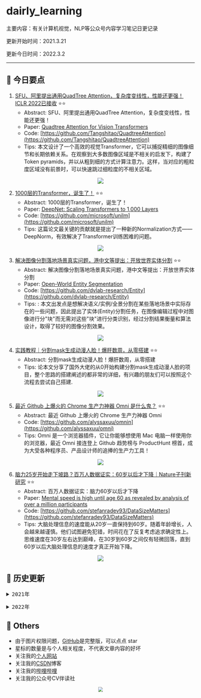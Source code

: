 # dairly_learning
主要内容：有关计算机视觉，NLP等公众号内容学习笔记日更记录

更新开始时间：2021.3.21

更新今日时间：2022.3.2

------

## :paperclip:  今日要点

1. [SFU、阿里提出通用QuadTree Attention，复杂度变线性，性能还更强！ICLR 2022已接收](https://mp.weixin.qq.com/s/GNNcOcTC0WddrhJi7afPSA)         :star::star:
   - Abstract: SFU、阿里提出通用QuadTree Attention，复杂度变线性，性能还更强！
   - Paper: [Quadtree Attention for Vision Transformers](https://openreview.net/forum?id=fR-EnKWL_Zb)
   - Code: [https://github.com/Tangshitao/QuadtreeAttention](https://github.com/Tangshitao/QuadtreeAttention)
   - Tips:  本文设计了一个高效的视觉Transformer，它可以捕捉精细的图像细节和长期依赖关系。在观察到大多数图像区域是不相关的启发下，构建了Token pyramids，并以从粗到细的方式计算注意力。这样，当对应的粗粒度区域没有前景时，可以快速跳过细粒度的不相关区域。

<div align=center><img src="https://mmbiz.qpic.cn/mmbiz_png/5ooHoYt0tglKibodsHREJCyDnTSkZkH5Bkj0tdls0CnIPLibB1fqolew6cbN6bPfzKanqfjbiay7ZiaBygvevIUheA/640?wx_fmt=png&wxfrom=5&wx_lazy=1&wx_co=1" style='zoom:100%'>
</div>


2. [1000层的Transformer，诞生了！](https://mp.weixin.qq.com/s/Ke8_go0wReLMejhJolnd9Q)       :star::star:
   - Abstract: 1000层的Transformer，诞生了！
   - Paper: [DeepNet: Scaling Transformers to 1,000 Layers](https://arxiv.org/pdf/2203.00555.pdf)
   - Code: [https://github.com/microsoft/unilm](https://github.com/microsoft/unilm)
   - Tips: 这篇论文最关键的贡献就是提出了一种新的Normalization方式——DeepNorm，有效解决了Transformer训练困难的问题。

<div align=center><img src="https://mmbiz.qpic.cn/mmbiz_png/5fknb41ib9qFXgia11bTu5S3ziaOOQ45efTjvqGsnJTE4eS8S20NRLvpMK0zaeF2e4mZriagQ7aP51OLyBgR9qTI5g/640?wx_fmt=png&wxfrom=5&wx_lazy=1&wx_co=1" style='zoom:100%'>
</div>

3. [解决图像分割落地场景真实问题，港中文等提出：开放世界实体分割](https://mp.weixin.qq.com/s/yiaAUCfEEjLXozWV6S9NKg)       :star::star:
   - Abstract: 解决图像分割落地场景真实问题，港中文等提出：开放世界实体分割
   - Paper: [Open-World Entity Segmentation](https://arxiv.org/abs/2107.14228)
   - Code: [https://github.com/dvlab-research/Entity](https://github.com/dvlab-research/Entity)
   - Tips: : 本文出发点是想解决语义/实例/全景分割在某些落地场景中实际存在的一些问题，因此提出了实体(Entity)分割任务，在图像编辑过程中对图像进行分"块"而无需对这些"块"进行分类识别，经过分割结果衡量和算法设计，取得了较好的图像分割效果。

<div align=center><img src="https://mmbiz.qpic.cn/sz_mmbiz_jpg/gYUsOT36vfptGPkicu977zX1Qs7iaPQODyuRPE4p0k7JicP0yNKQngDoiaep3x29qFANiblLMuGA8bLph03JsicJJw0Q/640?wx_fmt=jpeg&wxfrom=5&wx_lazy=1&wx_co=1" style='zoom:100%'>
</div>

4. [实践教程｜分割mask生成动漫人脸！爆肝数周，从零搭建](https://mp.weixin.qq.com/s/IGacYvj0yGW8C3nAua54uQ)       :star::star:
   - Abstract: 分割mask生成动漫人脸！爆肝数周，从零搭建
   - Tips: 论本文分享了国外大佬的从0开始构建分割mask生成动漫人脸的项目，整个思路的搭建阐述的都非常的详细，有兴趣的朋友们可以按照这个流程去尝试自己搭建.

<div align=center><img src="https://mmbiz.qpic.cn/mmbiz_png/7jnsg27ZEVEVhQY9pclicI6dibzJCsNggbwvIh2LKzeoKQCxManolLOzOZWZK7Nk8hBnzkdcSckWq9UuAtphXX7g/640?wx_fmt=png&wxfrom=5&wx_lazy=1&wx_co=1" style='zoom:100%'>
</div>

5. [最近 Github 上爆火的 Chrome 生产力神器 Omni 是什么鬼？](https://mp.weixin.qq.com/s/gbaje_ZkicVWXXbcoXc6Lg)       :star::star:
   - Abstract: 最近 Github 上爆火的 Chrome 生产力神器 Omni 
   - Code: [https://github.com/alyssaxuu/omnin](https://github.com/alyssaxuu/omni)
   - Tips: Omni 是一个浏览器插件，它让你能够想使用 Mac 电脑一样使用你的浏览器，最近 Omni 接连登上 Github 趋势榜与 ProductHunt 榜首，成为大受各种程序员、产品设计师的追捧的生产力工具！

<div align=center><img src="https://mmbiz.qpic.cn/mmbiz_png/YmT5bQSrMy3UOmNgcNPlbq9oOfX8A7N2c5sRG9dtUyWb7dbLgj41ZwYcSs8sVPwTibH1MZorf7U5kddpdcw0IvA/640?wx_fmt=png&wxfrom=5&wx_lazy=1&wx_co=1" style='zoom:100%'>
</div>



6. [脑力25岁开始走下坡路？百万人数据证实：60岁以后才下降｜Nature子刊新研究](https://mp.weixin.qq.com/s/OuJ3CaM56qQsJPNujta_4A)       :star::star:
   - Abstract: 百万人数据证实：脑力60岁以后才下降
   - Paper: [Mental speed is high until age 60 as revealed by analysis of over a million participants](https://www.nature.com/articles/s41562-021-01282-7)
   - Code: [https://github.com/stefanradev93/DataSizeMatters](https://github.com/stefanradev93/DataSizeMatters)
   - Tips: 大脑处理信息的速度能从20岁一直保持到60岁。随着年龄增长，人会越来越谨慎。他们试图避免犯错，时间花在了反复考虑追求确定性上。思维速度在30岁左右达到巅峰，在30岁到60岁之间仅有轻微回落，直到60岁以后大脑处理信息的速度才真正开始下降。

<div align=center><img src="https://mmbiz.qpic.cn/mmbiz_png/YicUhk5aAGtAKHQPnbLqbjH3OJtBNhYdXiasJfzzicG4kKg0FfhwNeicXrHleLVsdXickG9uLcbeJQsQnTOn0dtOXCw/640?wx_fmt=png&wxfrom=5&wx_lazy=1&wx_co=1" style='zoom:100%'>
</div>



## :paperclip:  历史更新

<pre><details><summary>2021年</summary>
<details><summary>3月</summary>
    1. <a href="notes/202103/0321.md" target="_blank">公众号内容拓展学习笔记（2021.3.21）</a>
    2. <a href="notes/202103/0322.md" target="_blank">公众号内容拓展学习笔记（2021.3.22）</a>
    3. <a href="notes/202103/0323.md" target="_blank">公众号内容拓展学习笔记（2021.3.23）</a>
    4. <a href="notes/202103/0324.md" target="_blank">公众号内容拓展学习笔记（2021.3.24）</a>
    5. <a href="notes/202103/0325.md" target="_blank">公众号内容拓展学习笔记（2021.3.25）</a>
    6. <a href="notes/202103/0326.md" target="_blank">公众号内容拓展学习笔记（2021.3.26）</a>
    7. <a href="notes/202103/0327.md" target="_blank">公众号内容拓展学习笔记（2021.3.27）</a>
    8. <a href="notes/202103/0328.md" target="_blank">公众号内容拓展学习笔记（2021.3.28）</a>
    9. <a href="notes/202103/0329.md" target="_blank">公众号内容拓展学习笔记（2021.3.29）</a>
    10. <a href="notes/202103/0330.md" target="_blank">公众号内容拓展学习笔记（2021.3.30）</a>
    11. <a href="notes/202103/0331.md" target="_blank">公众号内容拓展学习笔记（2021.3.31）</a>
</details>
<details><summary>4月</summary>
    1. <a href="notes/202104/0401.md" target="_blank">公众号内容拓展学习笔记（2021.4.1）</a>
    2. <a href="notes/202104/0402.md" target="_blank">公众号内容拓展学习笔记（2021.4.2）</a>
    3. <a href="notes/202104/0403.md" target="_blank">公众号内容拓展学习笔记（2021.4.3）</a>
    4. <a href="notes/202104/0404.md" target="_blank">公众号内容拓展学习笔记（2021.4.4）</a>
    5. <a href="notes/202104/0405.md" target="_blank">公众号内容拓展学习笔记（2021.4.5）</a>
    6. <a href="notes/202104/0406.md" target="_blank">公众号内容拓展学习笔记（2021.4.6）</a>
    7. <a href="notes/202104/0407.md" target="_blank">公众号内容拓展学习笔记（2021.4.7）</a>
    8. <a href="notes/202104/0408.md" target="_blank">公众号内容拓展学习笔记（2021.4.8）</a>
    9. <a href="notes/202104/0409.md" target="_blank">公众号内容拓展学习笔记（2021.4.9）</a>
    10. <a href="notes/202104/0410.md" target="_blank">公众号内容拓展学习笔记（2021.4.10）</a>
    11. <a href="notes/202104/0411.md" target="_blank">公众号内容拓展学习笔记（2021.4.11）</a>
    12. <a href="notes/202104/0412.md" target="_blank">公众号内容拓展学习笔记（2021.4.12）</a>
    13. <a href="notes/202104/0413.md" target="_blank">公众号内容拓展学习笔记（2021.4.13）</a>
    14. <a href="notes/202104/0414.md" target="_blank">公众号内容拓展学习笔记（2021.4.14）</a>
    15. <a href="notes/202104/0415.md" target="_blank">公众号内容拓展学习笔记（2021.4.15）</a>
    16. <a href="notes/202104/0416.md" target="_blank">公众号内容拓展学习笔记（2021.4.16）</a>
    17. <a href="notes/202104/0417.md" target="_blank">公众号内容拓展学习笔记（2021.4.17）</a>
    18. <a href="notes/202104/0418.md" target="_blank">公众号内容拓展学习笔记（2021.4.18）</a>
    19. <a href="notes/202104/0419.md" target="_blank">公众号内容拓展学习笔记（2021.4.19）</a>
    20. <a href="notes/202104/0420.md" target="_blank">公众号内容拓展学习笔记（2021.4.20）</a>
    21. <a href="notes/202104/0421.md" target="_blank">公众号内容拓展学习笔记（2021.4.21）</a>
    22. <a href="notes/202104/0422.md" target="_blank">公众号内容拓展学习笔记（2021.4.22）</a>
    23. <a href="notes/202104/0423.md" target="_blank">公众号内容拓展学习笔记（2021.4.23）</a>
    24. <a href="notes/202104/0424.md" target="_blank">公众号内容拓展学习笔记（2021.4.24）</a>
    25. <a href="notes/202104/0425.md" target="_blank">公众号内容拓展学习笔记（2021.4.25）</a>
    26. <a href="notes/202104/0426.md" target="_blank">公众号内容拓展学习笔记（2021.4.26）</a>
    27. <a href="notes/202104/0427.md" target="_blank">公众号内容拓展学习笔记（2021.4.27）</a>
    28. <a href="notes/202104/0428.md" target="_blank">公众号内容拓展学习笔记（2021.4.28）</a>
    29. <a href="notes/202104/0429.md" target="_blank">公众号内容拓展学习笔记（2021.4.29）</a>
    30. <a href="notes/202104/0430.md" target="_blank">公众号内容拓展学习笔记（2021.4.30）</a>
</details>
<details><summary>5月</summary>
    1. <a href="notes/202105/0501.md" target="_blank">公众号内容拓展学习笔记（2021.5.1）</a>
    2. <a href="notes/202105/0502.md" target="_blank">公众号内容拓展学习笔记（2021.5.2）</a>
    3. <a href="notes/202105/0503.md" target="_blank">公众号内容拓展学习笔记（2021.5.3）</a>
    4. <a href="notes/202105/0504.md" target="_blank">公众号内容拓展学习笔记（2021.5.4）</a>
    5. <a href="notes/202105/0505.md" target="_blank">公众号内容拓展学习笔记（2021.5.5）</a>
    6. <a href="notes/202105/0506.md" target="_blank">公众号内容拓展学习笔记（2021.5.6）</a>
    7. <a href="notes/202105/0507.md" target="_blank">公众号内容拓展学习笔记（2021.5.7）</a>
    8. <a href="notes/202105/0508.md" target="_blank">公众号内容拓展学习笔记（2021.5.8）</a>
    9. <a href="notes/202105/0509.md" target="_blank">公众号内容拓展学习笔记（2021.5.9）</a>
    10. <a href="notes/202105/05010.md" target="_blank">公众号内容拓展学习笔记（2021.5.10）</a>
    11. <a href="notes/202105/05011.md" target="_blank">公众号内容拓展学习笔记（2021.5.11）</a>
    12. <a href="notes/202105/05012.md" target="_blank">公众号内容拓展学习笔记（2021.5.12）</a>
    13. <a href="notes/202105/05013.md" target="_blank">公众号内容拓展学习笔记（2021.5.13）</a>
    14. <a href="notes/202105/05014.md" target="_blank">公众号内容拓展学习笔记（2021.5.14）</a>
    15. <a href="notes/202105/05015.md" target="_blank">公众号内容拓展学习笔记（2021.5.15）</a>
    16. <a href="notes/202105/05016.md" target="_blank">公众号内容拓展学习笔记（2021.5.16）</a>
    17. <a href="notes/202105/05027.md" target="_blank">公众号内容拓展学习笔记（2021.5.27）</a>
</details>
<details><summary>9月</summary>
    1. <a href="notes/202109/0930.md" target="_blank">公众号内容拓展学习笔记（2021.9.30）</a>
</details>
<details><summary>10月</summary>
    1. <a href="notes/202110/1001.md" target="_blank">公众号内容拓展学习笔记（2021.10.1）</a>
    2. <a href="notes/202110/1002.md" target="_blank">公众号内容拓展学习笔记（2021.10.2）</a>
    3. <a href="notes/202110/1003.md" target="_blank">公众号内容拓展学习笔记（2021.10.3）</a>
    4. <a href="notes/202110/1004.md" target="_blank">公众号内容拓展学习笔记（2021.10.4）</a>
    5. <a href="notes/202110/1006.md" target="_blank">公众号内容拓展学习笔记（2021.10.6）</a>
    6. <a href="notes/202110/1008.md" target="_blank">公众号内容拓展学习笔记（2021.10.8）</a>
    7. <a href="notes/202110/1016.md" target="_blank">公众号内容拓展学习笔记（2021.10.16）</a>
    8. <a href="notes/202110/1018.md" target="_blank">公众号内容拓展学习笔记（2021.10.18）</a>
</details>
</pre>
<pre><details><summary>2022年</summary>
<details><summary>1月</summary>
    1. <a href="notes/202201/0120.md" target="_blank">公众号内容拓展学习笔记（2022.1.20）</a>
</details>
<details><summary>2月</summary>
    1. <a href="notes/202202/0225.md" target="_blank">公众号内容拓展学习笔记（2022.2.25）</a>
    2. <a href="notes/202202/0226.md" target="_blank">公众号内容拓展学习笔记（2022.2.26）</a>
    3. <a href="notes/202202/0227.md" target="_blank">公众号内容拓展学习笔记（2022.2.27）</a>
    4. <a href="notes/202202/0228.md" target="_blank">公众号内容拓展学习笔记（2022.2.28）</a>
</details>
<details><summary>3月</summary>
    1. <a href="notes/202203/0301.md" target="_blank">公众号内容拓展学习笔记（2022.3.1）</a>
    2. <a href="notes/202203/0302.md" target="_blank">公众号内容拓展学习笔记（2022.3.2）</a>
</details>
</pre>




## :paperclip:  Others

- 由于图片权限问题，[GitHub](https://github.com/xiaoxuebajie/dairly_learning)是完整版，可以点点 star
- 星标的数量是与个人相关程度，不代表文章内容的好坏
- 关注我的[个人网站](http://www.cvbds.cn/)
- 关注我的[CSDN](https://blog.csdn.net/xiaoxuebajie)博客
- 关注我的[哔哩哔哩](https://space.bilibili.com/424394389)
- 关注我的公众号CV伴读社

<div align=center><img src="https://img-blog.csdnimg.cn/202005031406335.jpg" style='zoom:80%'>
</div>